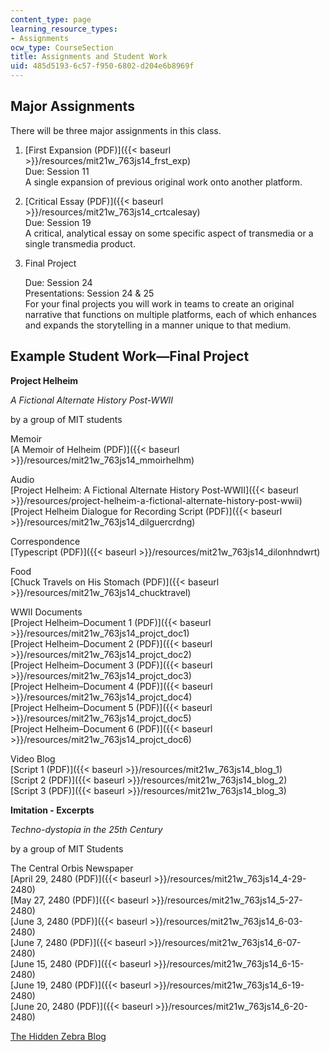 ```yaml
---
content_type: page
learning_resource_types:
- Assignments
ocw_type: CourseSection
title: Assignments and Student Work
uid: 485d5193-6c57-f950-6802-d204e6b8969f
---
```


Major Assignments
-----------------

There will be three major assignments in this class.

1.  [First Expansion (PDF)]({{< baseurl >}}/resources/mit21w_763js14_frst_exp)  
    Due: Session 11  
    A single expansion of previous original work onto another platform.
    
2.  [Critical Essay (PDF)]({{< baseurl >}}/resources/mit21w_763js14_crtcalesay)  
    Due: Session 19  
    A critical, analytical essay on some specific aspect of transmedia or a single transmedia product.
    
3.  Final Project
    
    Due: Session 24  
    Presentations: Session 24 & 25  
    For your final projects you will work in teams to create an original narrative that functions on multiple platforms, each of which enhances and expands the storytelling in a manner unique to that medium.
    

Example Student Work—Final Project
----------------------------------

**Project Helheim**

_A Fictional Alternate History Post-WWII_

by a group of MIT students

Memoir  
[A Memoir of Helheim (PDF)]({{< baseurl >}}/resources/mit21w_763js14_mmoirhelhm)

Audio  
[Project Helheim: A Fictional Alternate History Post-WWII]({{< baseurl >}}/resources/project-helheim-a-fictional-alternate-history-post-wwii)  
[Project Helheim Dialogue for Recording Script (PDF)]({{< baseurl >}}/resources/mit21w_763js14_dilguercrdng)

Correspondence  
[Typescript (PDF)]({{< baseurl >}}/resources/mit21w_763js14_dilonhndwrt)

Food  
[Chuck Travels on His Stomach (PDF)]({{< baseurl >}}/resources/mit21w_763js14_chucktravel)

WWII Documents  
[Project Helheim–Document 1 (PDF)]({{< baseurl >}}/resources/mit21w_763js14_projct_doc1)  
[Project Helheim–Document 2 (PDF)]({{< baseurl >}}/resources/mit21w_763js14_projct_doc2)  
[Project Helheim–Document 3 (PDF)]({{< baseurl >}}/resources/mit21w_763js14_projct_doc3)  
[Project Helheim–Document 4 (PDF)]({{< baseurl >}}/resources/mit21w_763js14_projct_doc4)  
[Project Helheim–Document 5 (PDF)]({{< baseurl >}}/resources/mit21w_763js14_projct_doc5)  
[Project Helheim–Document 6 (PDF)]({{< baseurl >}}/resources/mit21w_763js14_projct_doc6)

Video Blog  
[Script 1 (PDF)]({{< baseurl >}}/resources/mit21w_763js14_blog_1)  
[Script 2 (PDF)]({{< baseurl >}}/resources/mit21w_763js14_blog_2)  
[Script 3 (PDF)]({{< baseurl >}}/resources/mit21w_763js14_blog_3)

**Imitation - Excerpts**

_Techno-dystopia in the 25th Century_

by a group of MIT Students

The Central Orbis Newspaper  
[April 29, 2480 (PDF)]({{< baseurl >}}/resources/mit21w_763js14_4-29-2480)  
[May 27, 2480 (PDF)]({{< baseurl >}}/resources/mit21w_763js14_5-27-2480)  
[June 3, 2480 (PDF)]({{< baseurl >}}/resources/mit21w_763js14_6-03-2480)  
[June 7, 2480 (PDF)]({{< baseurl >}}/resources/mit21w_763js14_6-07-2480)  
[June 15, 2480 (PDF)]({{< baseurl >}}/resources/mit21w_763js14_6-15-2480)  
[June 19, 2480 (PDF)]({{< baseurl >}}/resources/mit21w_763js14_6-19-2480)  
[June 20, 2480 (PDF)]({{< baseurl >}}/resources/mit21w_763js14_6-20-2480)

[The Hidden Zebra Blog](http://imquagga.blogspot.in/)